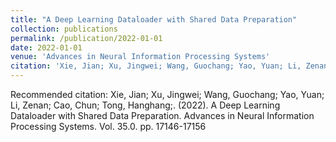 ```yaml
---
title: "A Deep Learning Dataloader with Shared Data Preparation"
collection: publications
permalink: /publication/2022-01-01
date: 2022-01-01
venue: 'Advances in Neural Information Processing Systems'
citation: 'Xie, Jian; Xu, Jingwei; Wang, Guochang; Yao, Yuan; Li, Zenan; Cao, Chun; Tong, Hanghang;. (2022). A Deep Learning Dataloader with Shared Data Preparation. Advances in Neural Information Processing Systems. Vol. 35.0. pp. 17146-17156'
---
```

Recommended citation: Xie, Jian; Xu, Jingwei; Wang, Guochang; Yao, Yuan; Li, Zenan; Cao, Chun; Tong, Hanghang;. (2022). A Deep Learning Dataloader with Shared Data Preparation. Advances in Neural Information Processing Systems. Vol. 35.0. pp. 17146-17156